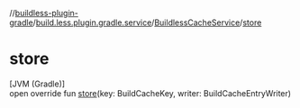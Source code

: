 //[buildless-plugin-gradle](../../../index.md)/[build.less.plugin.gradle.service](../index.md)/[BuildlessCacheService](index.md)/[store](store.md)

# store

[JVM (Gradle)]\
open override fun [store](store.md)(key: BuildCacheKey, writer: BuildCacheEntryWriter)

